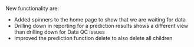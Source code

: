 New functionality are:
* Added spinners to the home page to show that we are waiting for data
* Drilling down in reporting for a prediction results shows a different view than drilling down for Data QC issues
* Improved the prediction function delete to also delete all children
